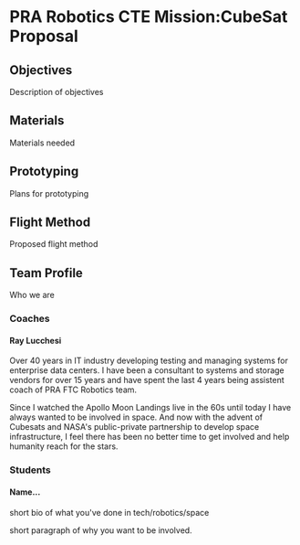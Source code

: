 # PRA Robotics CTE Mission:CubeSat Proposal

## Objectives
Description of objectives

## Materials
Materials needed

## Prototyping
Plans for prototyping

## Flight Method
Proposed flight method

## Team Profile
Who we are
### Coaches
#### Ray Lucchesi 
Over 40 years in IT industry developing testing and managing systems for enterprise data centers. I have been a consultant to systems and storage vendors for over 15 years and have spent the last 4 years being assistent coach of PRA FTC Robotics team.  

Since I watched the Apollo Moon Landings live in the 60s until today I have always wanted to be involved in space. And now with the advent of Cubesats and NASA's public-private partnership to develop space infrastructure, I feel there has been no better time to get involved and help humanity reach for the stars. 

### Students
#### Name...
short bio of what you've done in tech/robotics/space

short paragraph of why you want to be involved.
